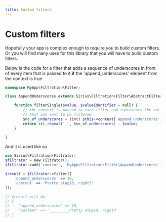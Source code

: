 ```yaml
---
title: Custom filters
---
```


# Custom filters

Hopefully your app is complex enough to require you to build custom filters. Or you will find many uses for this library that you will have to build custom filters.

Below is the code for a filter that adds a sequence of underscores in front of every item that is passed to it **if** the 'append_underscores' element from the context is true

```php
namespace MyApp\Filtration\Filter;

class AppendUnderscores extends Sirius\Filtration\Filter\AbstractFilter {

    function filterSingle($value, $valueIdentifier = null) {
        // the context is passed to each filter and represents the entire dataset 
        // that was sent to be filtered 
        $no_of_underscores = (int) $this->context['append_underscores']
        return str_repeat('_', $no_of_underscores) . $value;
    }

}
```

And it is used like so

```php
use Sirius\Filtration\Filtrator;
$filtrator = new Filtrator();
$filtrator->add('content', 'MyApp\Filtration\Filter\AppendUnderscores');

$result = $filtrator->filter([
    'append_underscores' => 10,
    'content' => 'Pretty stupid, right?'
]);

// $result will be
// [
//    'append_underscores' => 10,
//    'content' => '_________Pretty stupid, right?'
// ]
```